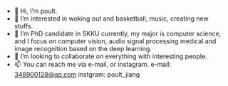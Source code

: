 - 👋 Hi, I’m poult.
- 👀 I’m interested in woking out and basketball, music, creating new stuffs.
- 🌱 I’m PhD candidate in SKKU currently, my major is computer science, and I focus on computer vision, audio signal processing medical and image recognition based on the deep learning. 
- 💞️ I’m looking to collaborate on everything with interesting people.
- 📫 You can reach me via e-mail, or instagram.
e-mail: 348900128@qq.com
instgram: poult_jiang


<!---
poult-lab/poult-lab is a ✨ special ✨ repository because its `README.md` (this file) appears on your GitHub profile.
You can click the Preview link to take a look at your changes.
--->
